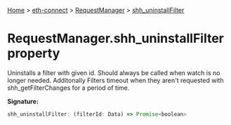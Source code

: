 [Home](./index) &gt; [eth-connect](./eth-connect.md) &gt; [RequestManager](./eth-connect.requestmanager.md) &gt; [shh\_uninstallFilter](./eth-connect.requestmanager.shh_uninstallfilter.md)

# RequestManager.shh\_uninstallFilter property

Uninstalls a filter with given id. Should always be called when watch is no longer needed. Additonally Filters timeout when they aren't requested with shh\_getFilterChanges for a period of time.

**Signature:**
```javascript
shh_uninstallFilter: (filterId: Data) => Promise<boolean>
```
